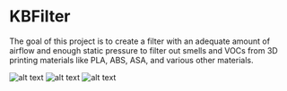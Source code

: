# KBFilter
The goal of this project is to create a filter with an adequate amount of airflow and enough static pressure to filter out smells and VOCs from 3D printing materials like PLA, ABS, ASA, and various other materials.

![alt text](https://github.com/[username]/[reponame]/blob/[branch]/Images/fullV1.png?raw=true)
![alt text](https://github.com/[username]/[reponame]/blob/[branch]/Images/BaseTopV1.png?raw=true)
![alt text](https://github.com/[username]/[reponame]/blob/[branch]/Images/BaseAngleV1.png?raw=true)
